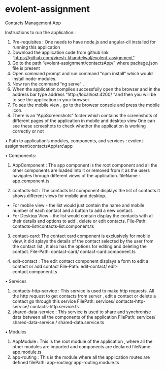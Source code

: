 # evolent-assignment

Contacts Management  App 

Instructions to run the application :
1.	Pre-requisites :  One needs to have node.js and angular-cli installed for running this application
2.	Download the application code from github link “https://github.com/viresh-khandelwal/evolent-assignment”
3.	Go to the path “evolent-assignment/contactsApp/”  where package.json file is present
4.	Open command prompt and run command “npm install” which would install node-modules.
5.	Now run the command “ng serve” .
6.	When the application compiles successfully open the browser and in the address bar type address “http://localhost:4200/ “and then       you will be to see the application in your browser.
7.	To see the mobile view , go to the browesr console and press the mobile icon.
8.	There is an “AppScreenshots” folder which contains the screenshots of different pages of the application in mobile and desktop view     One can see these screeshots to check whether the application is working correctly or not


•	Path to application’s modules, components, and services :   evolent-assignment\contactsApp\src\app

•	Components:

1.	AppComponent : The app component is the root component and all the other components are loaded into it or removed from it as the users navigates through different views of the application.
fileName : app.component.ts

2.	contacts-list : The contacts list component displays the list of contacts.It shows different views for mobile and desktop.
* For mobile view -  the list would just contain the name and mobile number of each contact and a button to add a new contact.
* For Desktop View - the list would contain display the contacts with all their details and options to add , delete or edit contacts.
File-Path: contacts-list/contacts-list.component.ts

3.	contact-card: The contact card component is exclusively for mobile view, it did splays the details of the contact selected by the user from the contact list , it also has the options for editing and deleting the contact.
File-Path: contact-card/ contact-card.component.ts

4.	edit-contact : The edit contact component displays a form to edit a contact or add contact
File-Path:  edit-contact/ edit-contact.component.ts



•	Services
1.	contacts-http-service : This service is used to make http requests. All the http request to get contacts from server , edit a contact or delete a contact go through this service
FilePath: services/ contacts-http-service/ contacts-http.service.ts
2.	shared-data-service : This service is used to share and synchronise data between all the  components of the application
FilePath: services/ shared-data-service / shared-data.service.ts



•	Modules
1.	AppModule : This is the root module of the application , where all the other modules are imported and components are declared
fileName: app.module.ts
2.	app-routing : This is the module where all the application routes are defined
filePath: app-routing/ app-routing.module.ts
